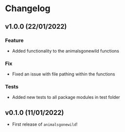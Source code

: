 # Changelog

<!--next-version-placeholder-->

## v1.0.0 (22/01/2022)

### Feature

- Added functionality to the animalsgonewild functions

### Fix

- Fixed an issue with file pathing within the functions

### Tests

- Added new tests to all package modules in test folder

## v0.1.0 (11/01/2022)

- First release of `animalsgonewild`!